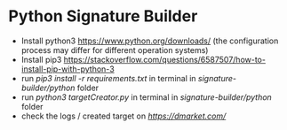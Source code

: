 # Python Signature Builder
- Install python3 https://www.python.org/downloads/ (the configuration process may differ for different operation systems)
- Install pip3 https://stackoverflow.com/questions/6587507/how-to-install-pip-with-python-3
- run *pip3 install -r requirements.txt* in terminal in *signature-builder/python* folder
- run *python3 targetCreator.py* in terminal in *signature-builder/python* folder
- check the logs / created target on *https://dmarket.com/*
